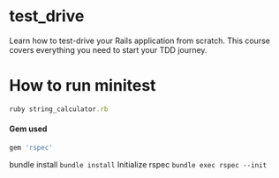 # test_drive

Learn how to test-drive your Rails application from scratch. This course covers everything you need to start your TDD journey.

# How to run minitest

```ruby
ruby string_calculator.rb
```

#### Gem used
```ruby
gem 'rspec'
```
bundle install `bundle install`
Initialize rspec `bundle exec rspec --init`
